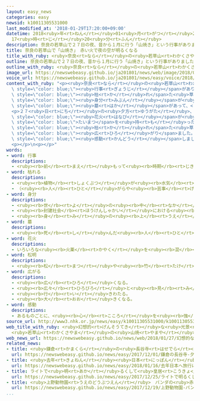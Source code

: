 ```yaml
---
layout: easy_news
categories: easy
newsid: k10011305531000
last_modified_at: '2018-01-29T17:20:00+09:00'
datetime: 2018<ruby>年<rt>ねん</rt></ruby>01<ruby>月<rt>がつ</rt></ruby>29<ruby>日<rt>にち</rt></ruby>
  17<ruby>時<rt>じ</rt></ruby>20<ruby>分<rt>ふん</rt></ruby>
description: 奈良の若草山で２７日の夜、昔から１月に行う「山焼き」という行事がありました。
title: 奈良の若草山で「山焼き」　赤い火で夜の空が明るくなる
title_with_ruby: <ruby>奈良<rt>なら</rt></ruby>の<ruby>若草山<rt>わかくさやま</rt></ruby>で「<ruby>山焼<rt>やまや</rt></ruby>き」　<ruby>赤<rt>あか</rt></ruby>い<ruby>火<rt>ひ</rt></ruby>で<ruby>夜<rt>よる</rt></ruby>の<ruby>空<rt>そら</rt></ruby>が<ruby>明<rt>あか</rt></ruby>るくなる
outline: 奈良の若草山で２７日の夜、昔から１月に行う「山焼き」という行事がありました。
outline_with_ruby: <ruby>奈良<rt>なら</rt></ruby>の<ruby>若草山<rt>わかくさやま</rt></ruby>で２７<ruby>日<rt>にち</rt></ruby>の<ruby>夜<rt>よる</rt></ruby>、<ruby>昔<rt>むかし</rt></ruby>から１<ruby>月<rt>がつ</rt></ruby>に<ruby>行<rt>おこな</rt></ruby>う「<ruby>山焼<rt>やまや</rt></ruby>き」という<ruby>行事<rt>ぎょうじ</rt></ruby>がありました。
image_url: https://newswebeasy.github.io/ja201801/news/web/image/2018/01/27/K10011305531_1801272310_1801272334_01_03.jpg
voice_url: https://newswebeasy.github.io/ja201801/news/easy/voice/2018/01/29/k10011305531000.mp3
content_with_ruby: "<p><ruby>奈良<rt>なら</rt></ruby>の<ruby>若草山<rt>わかくさやま</rt></ruby>で２７<ruby>日<rt>にち</rt></ruby>の<ruby>夜<rt>よる</rt></ruby>、<ruby>昔<rt>むかし</rt></ruby>から１<ruby>月<rt>がつ</rt></ruby>に<ruby>行<rt>おこな</rt></ruby>う「<ruby>山焼<rt>やまや</rt></ruby>き」という<span\
  \ style=\"color: blue;\"><ruby>行事<rt>ぎょうじ</rt></ruby></span>がありました。<ruby>春日大社<rt>かすがたいしゃ</rt></ruby>という<ruby>大<rt>おお</rt></ruby>きな<ruby>神社<rt>じんじゃ</rt></ruby>から<ruby>持<rt>も</rt></ruby>って<ruby>来<rt>き</rt></ruby>た<ruby>火<rt>ひ</rt></ruby>を<ruby>使<rt>つか</rt></ruby>って、<ruby>山<rt>やま</rt></ruby>の<span\
  \ style=\"color: blue;\"><ruby>枯<rt>か</rt></ruby>れ</span>た<ruby>草<rt>くさ</rt></ruby>を<ruby>焼<rt>や</rt></ruby>きます。<ruby>山<rt>やま</rt></ruby>のいちばん<ruby>上<rt>うえ</rt></ruby>には<ruby>昔<rt>むかし</rt></ruby>の<span\
  \ style=\"color: blue;\"><ruby>身分<rt>みぶん</rt></ruby></span>が<ruby>高<rt>たか</rt></ruby>い<ruby>人<rt>ひと</rt></ruby>の<span\
  \ style=\"color: blue;\"><ruby>墓<rt>はか</rt></ruby></span>があって、<ruby>祈<rt>いの</rt></ruby>るために<ruby>始<rt>はじ</rt></ruby>まったとも<ruby>言<rt>い</rt></ruby>われています。</p>\n\
  <p>２７<ruby>日<rt>にち</rt></ruby>の<ruby>夕方<rt>ゆうがた</rt></ruby>、<ruby>山<rt>やま</rt></ruby>の<ruby>下<rt>した</rt></ruby>にある<ruby>神社<rt>じんじゃ</rt></ruby>で「<ruby>山焼<rt>やまや</rt></ruby>き」がうまくいくように<ruby>祈<rt>いの</rt></ruby>りました。そして、お<ruby>祝<rt>いわ</rt></ruby>いの<span\
  \ style=\"color: blue;\"><ruby>花火<rt>はなび</rt></ruby></span>が<ruby>上<rt>あ</rt></ruby>がりました。そのあと、<span\
  \ style=\"color: blue;\">たいまつ</span>を<ruby>持<rt>も</rt></ruby>った３００<ruby>人<rt>にん</rt></ruby>が<ruby>一緒<rt>いっしょ</rt></ruby>に、<span\
  \ style=\"color: blue;\"><ruby>枯<rt>か</rt></ruby>れ</span>た<ruby>草<rt>くさ</rt></ruby>に<ruby>火<rt>ひ</rt></ruby>をつけました。<ruby>火<rt>ひ</rt></ruby>はだんだん<ruby>大<rt>おお</rt></ruby>きくなって、<ruby>山<rt>やま</rt></ruby>のいちばん<ruby>上<rt>うえ</rt></ruby>に<ruby>向<rt>む</rt></ruby>かって<span\
  \ style=\"color: blue;\"><ruby>広<rt>ひろ</rt></ruby>がり</span>ました。</p>\n<p><ruby>夜<rt>よる</rt></ruby>の<ruby>空<rt>そら</rt></ruby>が<ruby>赤<rt>あか</rt></ruby>い<ruby>火<rt>ひ</rt></ruby>で<ruby>明<rt>あか</rt></ruby>るくなって、<ruby>見<rt>み</rt></ruby>に<ruby>来<rt>き</rt></ruby>た<ruby>人<rt>ひと</rt></ruby>たちは<ruby>写真<rt>しゃしん</rt></ruby>を<ruby>撮<rt>と</rt></ruby>って<ruby>楽<rt>たの</rt></ruby>しんでいました。<ruby>東京<rt>とうきょう</rt></ruby>から<ruby>来<rt>き</rt></ruby>た<ruby>男性<rt>だんせい</rt></ruby>は「<ruby>山焼<rt>やまや</rt></ruby>きを<ruby>見<rt>み</rt></ruby>るために<ruby>奈良<rt>なら</rt></ruby>に<ruby>来<rt>き</rt></ruby>ました。<ruby>火<rt>ひ</rt></ruby>がとてもすごくて<span\
  \ style=\"color: blue;\"><ruby>感動<rt>かんどう</rt></ruby></span>しました」と<ruby>話<rt>はな</rt></ruby>していました。</p>\n\
  <p></p>\n<p></p>"
words:
- word: 行事
  descriptions:
  - <ruby><rb>前</rb><rt>まえ</rt></ruby>もって<ruby><rb>時期</rb><rt>じき</rt></ruby>を<ruby><rb>決</rb><rt>き</rt></ruby>めて<ruby><rb>行</rb><rt>おこな</rt></ruby>われる、もよおし。
- word: 枯れる
  descriptions:
  - <ruby><rb>植物</rb><rt>しょくぶつ</rt></ruby>が<ruby><rb>水気</rb><rt>みずけ</rt></ruby>を<ruby><rb>失</rb><rt>うしな</rt></ruby>う。また、<ruby><rb>水分</rb><rt>すいぶん</rt></ruby>がなくなって<ruby><rb>命</rb><rt>いのち</rt></ruby>が<ruby><rb>終</rb><rt>お</rt></ruby>わる。
  - （<ruby><rb>人</rb><rt>ひと</rt></ruby>がらや<ruby><rb>芸事</rb><rt>げいごと</rt></ruby>などに）<ruby><rb>深</rb><rt>ふか</rt></ruby>みが<ruby><rb>出</rb><rt>で</rt></ruby>てくる。
- word: 身分
  descriptions:
  - <ruby><rb>世</rb><rt>よ</rt></ruby>の<ruby><rb>中</rb><rt>なか</rt></ruby>での<ruby><rb>地位</rb><rt>ちい</rt></ruby>や<ruby><rb>資格</rb><rt>しかく</rt></ruby>。
  - <ruby><rb>封建社会</rb><rt>ほうけんしゃかい</rt></ruby>における<ruby><rb>地位</rb><rt>ちい</rt></ruby>。<ruby><rb>江戸時代</rb><rt>えどじだい</rt></ruby>の<ruby><rb>士農工商</rb><rt>しのうこうしょう</rt></ruby>など。
  - <ruby><rb>身</rb><rt>み</rt></ruby>の<ruby><rb>上</rb><rt>うえ</rt></ruby>。
- word: 墓
  descriptions:
  - <ruby><rb>死</rb><rt>し</rt></ruby>んだ<ruby><rb>人</rb><rt>ひと</rt></ruby>や、お<ruby><rb>骨</rb><rt>こつ</rt></ruby>をうめる<ruby><rb>所</rb><rt>ところ</rt></ruby>。また、そのしるし。
- word: 花火
  descriptions:
  - いろいろな<ruby><rb>火薬</rb><rt>かやく</rt></ruby>を<ruby><rb>混</rb><rt>ま</rt></ruby>ぜて<ruby><rb>作</rb><rt>つく</rt></ruby>ったものに<ruby><rb>火</rb><rt>ひ</rt></ruby>をつけ、はじけて<ruby><rb>出</rb><rt>で</rt></ruby>る<ruby><rb>光</rb><rt>ひかり</rt></ruby>の<ruby><rb>色</rb><rt>いろ</rt></ruby>や<ruby><rb>形</rb><rt>かたち</rt></ruby>の<ruby><rb>美</rb><rt>うつく</rt></ruby>しさなどを<ruby><rb>楽</rb><rt>たの</rt></ruby>しむもの。
- word: 松明
  descriptions:
  - <ruby><rb>松</rb><rt>まつ</rt></ruby>や<ruby><rb>竹</rb><rt>たけ</rt></ruby>・アシなどを<ruby><rb>束</rb><rt>たば</rt></ruby>ねて<ruby><rb>火</rb><rt>ひ</rt></ruby>をつけ、<ruby><rb>明</rb><rt>あ</rt></ruby>かりにするもの。
- word: 広がる
  descriptions:
  - <ruby><rb>広</rb><rt>ひろ</rt></ruby>くなる。
  - <ruby><rb>広々</rb><rt>ひろびろ</rt></ruby>と<ruby><rb>見</rb><rt>み</rt></ruby>わたせる。
  - <ruby><rb>行</rb><rt>い</rt></ruby>きわたる。
  - <ruby><rb>大</rb><rt>おお</rt></ruby>きくなる。
- word: 感動
  descriptions:
  - あるものごとに、<ruby><rb>心</rb><rt>こころ</rt></ruby>を<ruby><rb>強</rb><rt>つよ</rt></ruby>く<ruby><rb>動</rb><rt>うご</rt></ruby>かされること。
source_url: http://www3.nhk.or.jp/news/easy/k10011305531000/k10011305531000.html
web_title_with_ruby: <ruby>幻想的<rt>げんそうてき</rt></ruby>な<ruby>光景<rt>こうけい</rt></ruby>
  <ruby>若草山<rt>わかくさやま</rt></ruby>の<ruby>山焼<rt>やまや</rt></ruby>き <ruby>奈良<rt>なら</rt></ruby>
web_news_url: https://newswebeasy.github.io/news/web/2018/01/27/幻想的な光景-若草山の山焼き-奈良
related_news:
- title: <ruby>鎌倉<rt>かまくら</rt></ruby>の<ruby>長谷寺<rt>はせでら</rt></ruby>　<ruby>夕方<rt>ゆうがた</rt></ruby>になるとライトをつけて<ruby>紅葉<rt>こうよう</rt></ruby>を<ruby>楽<rt>たの</rt></ruby>しむ
  url: https://newswebeasy.github.io/news/easy/2017/12/01/鎌倉の長谷寺-夕方になるとライトをつけて紅葉を楽しむ
- title: <ruby>去年<rt>きょねん</rt></ruby><ruby>日本<rt>にっぽん</rt></ruby>へ<ruby>旅行<rt>りょこう</rt></ruby>に<ruby>来<rt>き</rt></ruby>た<ruby>外国人<rt>がいこくじん</rt></ruby>はいちばん<ruby>多<rt>おお</rt></ruby>い２８６９<ruby>万<rt>まん</rt></ruby><ruby>人<rt>にん</rt></ruby>
  url: https://newswebeasy.github.io/news/easy/2018/01/16/去年日本へ旅行に来た外国人はいちばん多い2869万人
- title: ライトで<ruby>明<rt>あか</rt></ruby>るくして<ruby>皇居<rt>こうきょ</rt></ruby>の<ruby>夜<rt>よる</rt></ruby>の<ruby>景色<rt>けしき</rt></ruby>を<ruby>楽<rt>たの</rt></ruby>しむ
  url: https://newswebeasy.github.io/news/easy/2017/12/25/ライトで明るくして皇居の夜の景色を楽しむ
- title: <ruby>上野動物園<rt>うえのどうぶつえん</rt></ruby>　パンダの<ruby>赤<rt>あか</rt></ruby>ちゃんを<ruby>見<rt>み</rt></ruby>ることができるようになる
  url: https://newswebeasy.github.io/news/easy/2017/12/19/上野動物園-パンダの赤ちゃんを見ることができるようになる
...
```


